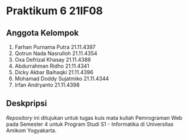 # Praktikum 6 21IF08

## Anggota Kelompok
1. Farhan Purnama Putra 21.11.4397
2. Qotrun Nada Nasrulloh 21.11.4354 
3. Oxa Defrizal Khasay 21.11.4388
4. Abdurrahman Ridho 21.11.4341
5. Dicky Akbar Baihaqki 21.11.4396
6. Mohamad Doddy Sujatmiko 21.11.4344
7. Irfan Andryanto 21.11.4398

## Deskpripsi
_Repository_ ini ditujukan untuk tugas kuis mata kuliah Pemrograman Web pada Semester 4 untuk Program Studi S1 - Informatika di Universitas Amikom Yogyakarta.
